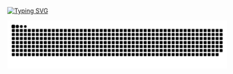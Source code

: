 <a href="https://git.io/typing-svg"><img src="https://readme-typing-svg.demolab.com?font=SDGlitchDemo&size=36&duration=1500&pause=550&color=2300FF&background=FFFEFE&center=true&vCenter=true&width=600&height=200&lines=Hello+%F0%9F%91%8B;I'm+Twiki;+Software+Engineer+(DevOps);+And+Infosec+enthusiast" alt="Typing SVG" /></a>
<br>

<picture>
  <source media="(prefers-color-scheme: dark)" srcset="https://raw.githubusercontent.com/twiki2/twiki2/output/github-contribution-grid-snake-dark.svg">
  <source media="(prefers-color-scheme: light)" srcset="https://raw.githubusercontent.com/twiki2/twiki2/output/github-contribution-grid-snake.svg">
  <img alt="github contribution grid snake animation" src="https://raw.githubusercontent.com/twiki2/twiki2/output/github-contribution-grid-snake.svg">
</picture>

